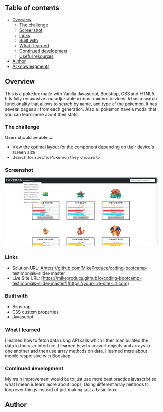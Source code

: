 ## Table of contents

-   [Overview](#overview)
    -   [The challenge](#the-challenge)
    -   [Screenshot](#screenshot)
    -   [Links](#links)
    -   [Built with](#built-with)
    -   [What I learned](#what-i-learned)
    -   [Continued development](#continued-development)
    -   [Useful resources](#useful-resources)
-   [Author](#author)
-   [Acknowledgments](#acknowledgments)

## Overview

This is a pokedex made with Vanilla Javascript, Boostrap, CSS and HTML5. It is
fully responsive and adjustable to most modern devices. It has a search
functionality that allows to search by name, and type of the pokemon. It has
several pages all from each generation. Also all pokemon have a modal that you
can learn more about their stats.

### The challenge

Users should be able to:

-   View the optimal layout for the component depending on their device's screen
    size
-   Search for specfic Pokemon they choose to

### Screenshot

![](pokedex-picture.png)

### Links

-   Solution URL:
    [Ahttps://github.com/MikeProduce/coding-bootcamp-testimonials-slider-master](https://your-solution-url.com)
-   Live Site URL:
    [https://mikeproduce.github.io/coding-bootcamp-testimonials-slider-master/](https://your-live-site-url.com)

### Built with

-   Boostrap
-   CSS custom properties
-   Javascript

### What I learned

I learned how to fetch data using API calls which I then manipulated the data to
the user interface. I learned how to convert objects and arrays to one another
and then use array methods on data. I learned more about mobile responsive with
Boostrap.

### Continued development

My main improvement would be to just use more best practice javascript so what I
mean is learn more about loops, Using different array methods to loop over
things instead of just making just a basic loop.

## Author
